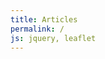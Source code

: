 ```yaml
---
title: Articles
permalink: /
js: jquery, leaflet
---
```


<div id="map"></div>

<script>

var map = L.map('map')
           .setView([46.6, 2.1], 6)
           .addLayer(new L.tileLayer('http://{s}.basemaps.cartocdn.com/light_nolabels/{z}/{x}/{y}.png', {
              subdomains: 'abcd',
              detectRetina: true,
              minZoom: 6, maxZoom: 12 }));

france(map);

function france(map){
  var layers = {};
  $.getJSON("data/topojson/cantons.json", function(json) {
    read(json);
    $.getJSON("data/topojson/departements.json", function(json) {
      read(json);
      reset();
    });
  });

  map.on('moveend', reset);

  function read(data, cl) {
    if (data.type === "Topology")
      for (key in data.objects) {
        geojson = topojson.feature(data, data.objects[key]);
        new L.GeoJSON(geojson, {style: color, onEachFeature: store})
      }
  }

  function store(feature, json) {
    switch (feature.properties.insee.length) {
      case 6: id = "can" + feature.properties.insee.substring(1,3); break;
      case 5: id = "com" + feature.properties.insee.substring(0,2); break;
      default: id = "dep";
    }

    var el = layers[id];
    if (el === undefined) {
      el = new L.layerGroup();
      layers[id] = el;
    }
    el.addLayer(json);
  }

  function color(feature) {
    return {
      fillColor: "#ccc",
      color: "#aaa",
      weight: 1,
      opacity: 1,
      fillOpacity: .8
    }
  }

  function communes(i){
    $.getJSON("data/topojson/"+i+".json", function(json) {
      if (layers["can"+i].com != true){
        read(json);
        layers["can"+i].com = true;
      }
      if(map.getZoom()>8)
        map.addLayer(layers["com"+i]).removeLayer(layers["can"+i]);
      });
  }

  function reset() {
    if(map.getZoom()<=8) {
      map.removeLayer(layers["dep"]);
      for (el in layers) {
        if (el.substring(0,3) == "com") map.removeLayer(layers[el]);
        if (el.substring(0,3) == "can") map.addLayer(layers[el]);
      }
    }
    if(map.getZoom()<=6)
      map.addLayer(layers["dep"]);
    if(map.getZoom()>8)
      for (dep in layers["dep"]["_layers"]) {
        d = layers["dep"]["_layers"][dep]; id=d.feature.id;
        if (map.getBounds().contains(d.getBounds()) ||
            map.getBounds().intersects(d.getBounds())) {
          if (layers["com"+id] != undefined)
            map.addLayer(layers["com"+id]).removeLayer(layers["can"+id]);
          else
            communes(id);
        }
      }
  }
  
  return layers;

}

</script>
